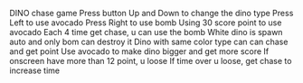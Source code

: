 DINO chase game
Press button Up and Down to change the dino type
Press Left to use avocado
Press Right to use bomb
Using 30 score point to use avocado 
Each 4 time get chase, u can use the bomb
White dino is spawn auto and only bom can destroy it
Dino with same color type can can chase and get point
Use avocado to make dino bigger and get more score
If onscreen have more than 12 point, u loose
If time over u loose, get chase to increase time

